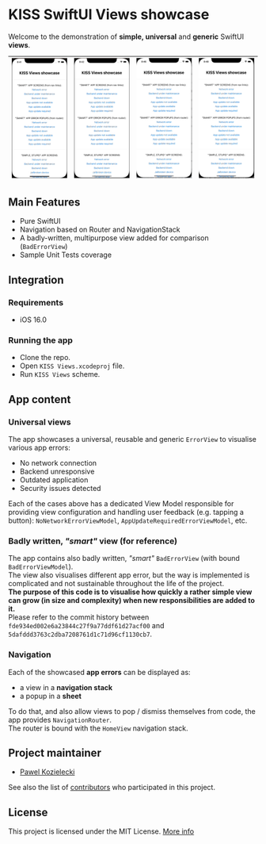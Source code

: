 # KISS SwiftUI Views showcase

Welcome to the demonstration of **simple, universal** and **generic** SwiftUI **views**.

|![](External%20Resources/smart-views.gif)|![](External%20Resources/smart-popups.gif)|![](External%20Resources/simple-views.gif)|![](External%20Resources/simple-popups.gif)|
|-----|-----|-----|-----|

## Main Features
* Pure SwiftUI
* Navigation based on Router and NavigationStack
* A badly-written, multipurpose view added for comparison (`BadErrorView`)
* Sample Unit Tests coverage

## Integration

### Requirements
* iOS 16.0

### Running the app

* Clone the repo.
* Open `KISS Views.xcodeproj` file.
* Run `KISS Views` scheme.

## App content

### Universal views

The app showcases a universal, reusable and generic `ErrorView` to visualise various app errors:
* No network connection
* Backend unresponsive 
* Outdated application
* Security issues detected

Each of the cases above has a dedicated View Model responsible for providing view configuration and handling user feedback (e.g. tapping a button): `NoNetworkErrorViewModel`, `AppUpdateRequiredErrorViewModel`, etc.

### Badly written, _"smart"_ view (for reference)

The app contains also badly written, _"smart"_ `BadErrorView` (with bound `BadErrorViewModel`).\
The view also visualises different app error, but the way is implemented is complicated and not sustainable throughout the life of the project.\
**The purpose of this code is to visualise how quickly a rather simple view can grow (in size and complexity) when new responsibilities are added to it.**\
Please refer to the commit history between `fde934ed002e6a23844c27f9a77ddf61d27acf00` and `5dafddd3763c2dba7208761d1c71d96cf1130cb7`.

### Navigation

Each of the showcased **app errors** can be displayed as:
* a view in a **navigation stack**
* a popup in a **sheet**

To do that, and also allow views to pop / dismiss themselves from code, the app provides `NavigationRouter`.\
The router is bound with the `HomeView` navigation stack.

## Project maintainer

- [Pawel Kozielecki](https://github.com/pkozielecki)

See also the list of [contributors](https://github.com/netguru/ng-ios-network-module/contributors) who participated in this project.

## License

This project is licensed under the MIT License.
[More info](LICENSE.md)
